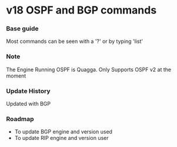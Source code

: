 # v18 OSPF and BGP commands

### Base guide

Most commands can be seen with a '?' or by typing 'list'


### Note

The Engine Running OSPF is Quagga. Only Supports OSPF v2 at the moment


### Update History

 Updated with BGP


### Roadmap

* To update BGP engine and version used
* To update RIP engine and version user
